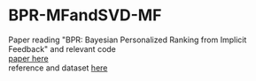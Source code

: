 # BPR-MFandSVD-MF
Paper reading "BPR: Bayesian Personalized Ranking from Implicit Feedback" and relevant code <br/>
[paper here](https://arxiv.org/ftp/arxiv/papers/1205/1205.2618.pdf) <br/>
reference and dataset [here](https://github.com/RunlongYu/BPR_MPR)

